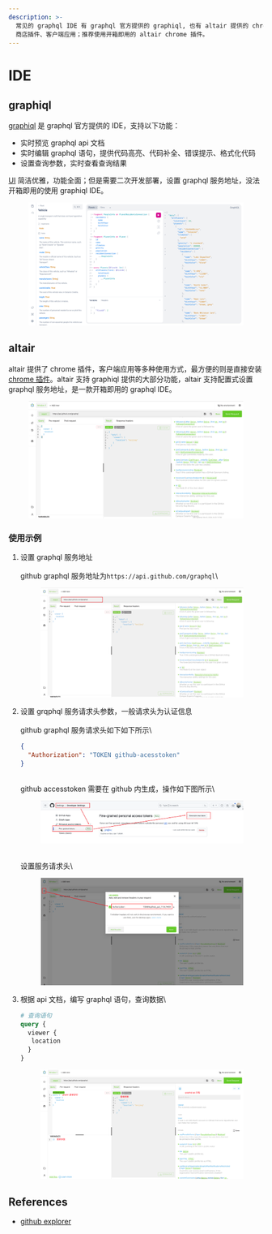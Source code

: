 ```yaml
---
description: >-
  常见的 graphql IDE 有 graphql 官方提供的 graphiql, 也有 altair 提供的 chrome
  商店插件、客户端应用；推荐使用开箱即用的 altair chrome 插件。
---
```


# IDE

## graphiql

[graphiql](https://github.com/graphql/graphiql/tree/main/packages/graphiql#readme) 是 graphql 官方提供的 IDE，支持以下功能：

* 实时预览 graphql api 文档
* 实时编辑 graphql 语句，提供代码高亮、代码补全、错误提示、格式化代码
* 设置查询参数，实时查看查询结果

[UI](https://graphql.github.io/swapi-graphql/) 简洁优雅，功能全面；但是需要二次开发部署，设置 graphql 服务地址，没法开箱即用的使用 graphiql IDE。

<figure><img src=".gitbook/assets/image (5).png" alt=""><figcaption></figcaption></figure>

## altair

altair 提供了 chrome 插件，客户端应用等多种使用方式，最方便的则是直接安装 [chrome 插件](https://chromewebstore.google.com/detail/altair-graphql-client/flnheeellpciglgpaodhkhmapeljopja)。altair 支持 graphiql 提供的大部分功能，altair 支持配置式设置 graphql 服务地址，是一款开箱即用的 graphql IDE。

<figure><img src=".gitbook/assets/image (6).png" alt=""><figcaption></figcaption></figure>

### &#x20;使用示例

1.  设置 graphql 服务地址\
    \
    github graphql 服务地址为`https://api.github.com/graphql`\


    <figure><img src=".gitbook/assets/image (9).png" alt=""><figcaption></figcaption></figure>
2.  设置 grqphql 服务请求头参数，一般请求头为认证信息\
    \
    github graphql 服务请求头如下如下所示\


    ```json
    {
      "Authorization": "TOKEN github-acesstoken"
    }
    ```

    \
    github accesstoken 需要在 github 内生成，操作如下图所示\


    <figure><img src=".gitbook/assets/Snipaste_2024-03-08_23-25-40 (4).png" alt=""><figcaption></figcaption></figure>

    \
    设置服务请求头\


    <figure><img src=".gitbook/assets/image (11).png" alt=""><figcaption></figcaption></figure>
3.  根据 api 文档，编写 graphql 语句，查询数据\


    ```graphql
    # 查询语句
    query {
      viewer {
       location
      }
    }
    ```



    <figure><img src=".gitbook/assets/image (12).png" alt=""><figcaption></figcaption></figure>

## References

* [github explorer](https://docs.github.com/en/graphql/guides/using-the-explorer)
